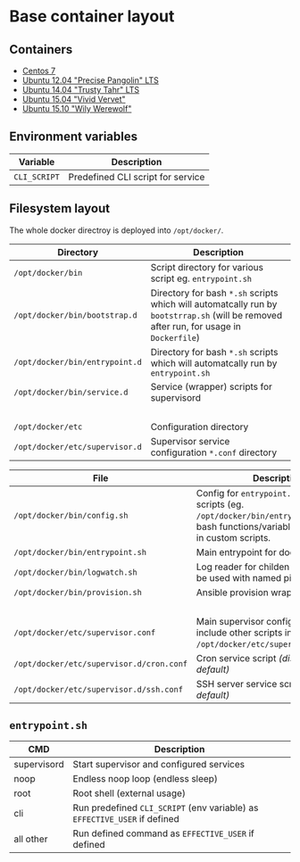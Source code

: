 # Base container layout

## Containers

* [Centos 7](centos-7/Dockerfile)
* [Ubuntu 12.04 "Precise Pangolin" LTS](ubuntu-12.04/Dockerfile)
* [Ubuntu 14.04 "Trusty Tahr" LTS](ubuntu-14.04/Dockerfile)
* [Ubuntu 15.04 "Vivid Vervet"](ubuntu-15.04/Dockerfile)
* [Ubuntu 15.10 "Wily Werewolf"](ubuntu-15.10/Dockerfile)

## Environment variables

Variable            | Description
------------------- | ------------------------------------------------------------------------------
`CLI_SCRIPT`        | Predefined CLI script for service

## Filesystem layout

The whole docker directroy is deployed into `/opt/docker/`.


Directory                       | Description
------------------------------- | ------------------------------------------------------------------------------
`/opt/docker/bin`               | Script directory for various script eg. `entrypoint.sh`
`/opt/docker/bin/bootstrap.d`   | Directory for bash `*.sh` scripts which will automatcally run by `bootstrrap.sh` (will be removed after run, for usage in `Dockerfile`)
`/opt/docker/bin/entrypoint.d`  | Directory for bash `*.sh` scripts which will automatcally run by `entrypoint.sh`
`/opt/docker/bin/service.d`     | Service (wrapper) scripts for supervisord
<br>                            |
`/opt/docker/etc`               | Configuration directory
`/opt/docker/etc/supervisor.d`  | Supervisor service configuration `*.conf` directory
 

File                                         | Description
-------------------------------------------- | ------------------------------------------------------------------------------
`/opt/docker/bin/config.sh`                  | Config for `entrypoint.sh` and other scripts (eg. `/opt/docker/bin/entrypoint.d`). All bash functions/variables can be used in custom scripts.
`/opt/docker/bin/entrypoint.sh`              | Main entrypoint for docker container
`/opt/docker/bin/logwatch.sh`                | Log reader for childen processes (can be used with named pipes)
`/opt/docker/bin/provision.sh`               | Ansible provision wrapper script
<br>                                         |
`/opt/docker/etc/supervisor.conf`            | Main supervisor configuration (will include other scripts in `/opt/docker/etc/supervisor.d/*.conf`)
`/opt/docker/etc/supervisor.d/cron.conf`     | Cron service script _(disabled by default)_
`/opt/docker/etc/supervisor.d/ssh.conf`      | SSH server service script _(disabled by default)_


## `entrypoint.sh`

CMD             | Description
--------------- | ------------------------------------------------------------------------------
supervisord     | Start supervisor and configured services
noop            | Endless noop loop (endless sleep)
root            | Root shell (external usage)
cli             | Run predefined `CLI_SCRIPT` (env variable) as `EFFECTIVE_USER` if defined
all other       | Run defined command as `EFFECTIVE_USER` if defined